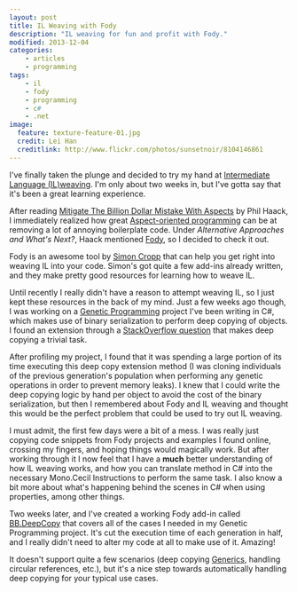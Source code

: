 ```yaml
---
layout: post
title: IL Weaving with Fody
description: "IL weaving for fun and profit with Fody."
modified: 2013-12-04
categories:
    - articles
    - programming
tags:
    - il
    - fody
    - programming
    - c#
    - .net
image:
  feature: texture-feature-01.jpg
  credit: Lei Han
  creditlink: http://www.flickr.com/photos/sunsetnoir/8104146861
---
```


I've finally taken the plunge and decided to try my hand at [Intermediate Language (IL)weaving](http://stackoverflow.com/questions/189359/what-is-il-weaving). I'm only about two weeks in, but I've gotta say that it's been a great learning experience.

After reading [Mitigate The Billion Dollar Mistake With Aspects](http://haacked.com/archive/2013/01/05/mitigate-the-billion-dollar-mistake-with-aspects.aspx) by Phil Haack, I immediately realized how great [Aspect-oriented programming](https://en.wikipedia.org/wiki/Aspect-oriented_programming) can be at removing a lot of annoying boilerplate code. Under *Alternative Approaches and What's Next?*, Haack mentioned [Fody](https://github.com/Fody/Fody), so I decided to check it out.

Fody is an awesome tool by [Simon Cropp](http://simoncropp.com/) that can help you get right into weaving IL into your code. Simon's got quite a few add-ins already written, and they make pretty good resources for learning how to weave IL.

Until recently I really didn't have a reason to attempt weaving IL, so I just kept these resources in the back of my mind. Just a few weeks ago though, I was working on a [Genetic Programming](http://en.wikipedia.org/wiki/Genetic_programming) project I've been writing in C#, which makes use of binary serialization to perform deep copying of objects. I found an extension through a [StackOverflow question](http://stackoverflow.com/a/129395/435460) that makes deep copying a trivial task.

After profiling my project, I found that it was spending a large portion of its time executing this deep copy extension method (I was cloning individuals of the previous generation's population when performing any genetic operations in order to prevent memory leaks). I knew that I could write the deep copying logic by hand per object to avoid the cost of the binary serialization, but then I remembered about Fody and IL weaving and thought this would be the perfect problem that could be used to try out IL weaving.

I must admit, the first few days were a bit of a mess. I was really just copying code snippets from Fody projects and examples I found online, crossing my fingers, and hoping things would magically work. But after working through it I now feel that I have a **much** better understanding of how IL weaving works, and how you can translate method in C# into the necessary Mono.Cecil Instructions to perform the same task. I also know a bit more about what's happening behind the scenes in C# when using properties, among other things.

Two weeks later, and I've created a working Fody add-in called [BB.DeepCopy](https://github.com/JesseBuesking/BB.DeepCopy) that covers all of the cases I needed in my Genetic Programming project. It's cut the execution time of each generation in half, and I really didn't need to alter my code at all to make use of it. Amazing!

It doesn't support quite a few scenarios (deep copying [Generics](http://msdn.microsoft.com/en-us/library/512aeb7t.aspx), handling circular references, etc.), but it's a nice step towards automatically handling deep copying for your typical use cases.
